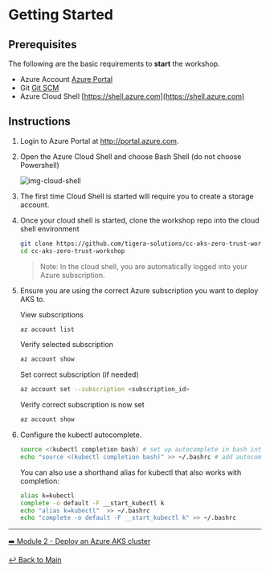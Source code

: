 # Getting Started

## Prerequisites 

The following are the basic requirements to **start** the workshop.

* Azure Account [Azure Portal](https://portal.azure.com)
* Git [Git SCM](https://git-scm.com/downloads)
* Azure Cloud Shell [https://shell.azure.com](https://shell.azure.com)

## Instructions

1. Login to Azure Portal at http://portal.azure.com.
2. Open the Azure Cloud Shell and choose Bash Shell (do not choose Powershell)

   ![img-cloud-shell](https://user-images.githubusercontent.com/104035488/214944180-0b72595f-b58d-445d-9bde-2530bd491ace.png)

3. The first time Cloud Shell is started will require you to create a storage account.

4. Once your cloud shell is started, clone the workshop repo into the cloud shell environment

   ```bash
   git clone https://github.com/tigera-solutions/cc-aks-zero-trust-workshop.git && \
   cd cc-aks-zero-trust-workshop
   ```

   > Note: In the cloud shell, you are automatically logged into your Azure subscription.

5. Ensure you are using the correct Azure subscription you want to deploy AKS to.

   View subscriptions
   ```bash
   az account list
   ```

   Verify selected subscription
   ```bash
   az account show
   ```

   Set correct subscription (if needed)
   ```bash
   az account set --subscription <subscription_id>
   ```
   
   Verify correct subscription is now set
   ```bash
   az account show
   ```

6. Configure the kubectl autocomplete.

   ```bash
   source <(kubectl completion bash) # set up autocomplete in bash into the current shell, bash-completion package should be installed first.
   echo "source <(kubectl completion bash)" >> ~/.bashrc # add autocomplete permanently to your bash shell.
   ```

   You can also use a shorthand alias for kubectl that also works with completion:

   ```bash
   alias k=kubectl
   complete -o default -F __start_kubectl k
   echo "alias k=kubectl"  >> ~/.bashrc
   echo "complete -o default -F __start_kubectl k" >> ~/.bashrc
   ```

---

[:arrow_right: Module 2 - Deploy an Azure AKS cluster](/modules/module-2-deploy-aks.md) <br>
 
[:leftwards_arrow_with_hook: Back to Main](/README.md)  
